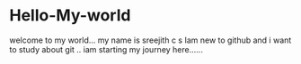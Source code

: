 # Hello-My-world
welcome to my world...
my name is sreejith c s
Iam new to github and i want to study about git ..
iam starting my journey here......
